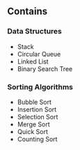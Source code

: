 ## Contains 
### Data Structures
* Stack
* Circular Queue
* Linked List
* Binary Search Tree

### Sorting Algorithms
* Bubble Sort
* Insertion Sort
* Selection Sort
* Merge Sort
* Quick Sort
* Counting Sort
